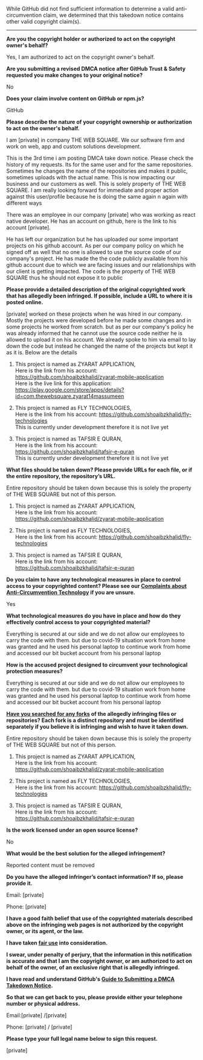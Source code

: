 While GitHub did not find sufficient information to determine a valid anti-circumvention claim, we determined that this takedown notice contains other valid copyright claim(s).

---

**Are you the copyright holder or authorized to act on the copyright owner's behalf?**

Yes, I am authorized to act on the copyright owner's behalf.

**Are you submitting a revised DMCA notice after GitHub Trust & Safety requested you make changes to your original notice?**

No

**Does your claim involve content on GitHub or npm.js?**

GitHub

**Please describe the nature of your copyright ownership or authorization to act on the owner's behalf.**

I am [private] in company THE WEB SQUARE. We our software firm and work on web, app and custom solutions development.

This is the 3rd time i am posting DMCA take down notice. Please check the history of my requests. Its for the same user and for the same repositories.
Sometimes he changes the name of the repositories and makes it public, sometimes uploads with the actual name. This is now impacting our business and our customers as well. This is solely property of THE WEB SQUARE. I am really looking forward for immediate and proper action against this user/profile because he is doing the same again n again with different ways

There was an employee in our company [private] who was working as react native developer. He has an account on github, here is the link to his account [private].

He has left our organization but he has uploaded our some important projects on his github account. As per our company policy on which he signed off as well that no one is allowed to use the source code of our company's project. He has made the the code publicly available from his github account due to which we are facing issues and our relationships with our client is getting impacted. The code is the property of THE WEB SQUARE thus he should not expose it to public

**Please provide a detailed description of the original copyrighted work that has allegedly been infringed. If possible, include a URL to where it is posted online.**

[private] worked on these projects when he was hired in our company. Mostly the projects were developed before he made some changes and in some projects he worked from scratch. but as per our company's policy he was already informed that he cannot use the source code neither he is allowed to upload it on his account. We already spoke to him via email to lay down the code but instead he changed the name of the projects but kept it as it is. Below are the details

1) This project is named as ZYARAT APPLICATION,  
Here is the link from his account: https://github.com/shoaibzkhalid/zyarat-mobile-application  
Here is the live link for this application: https://play.google.com/store/apps/details?id=com.thewebsquare.zyarat14massumeen

2) This project is named as FLY TECHNOLOGIES,  
Here is the link from his account: https://github.com/shoaibzkhalid/fly-technologies  
This is currently under development therefore it is not live yet

3) This project is named as TAFSIR E QURAN,  
Here is the link from his account: https://github.com/shoaibzkhalid/tafsir-e-quran  
This is currently under development therefore it is not live yet

**What files should be taken down? Please provide URLs for each file, or if the entire repository, the repository’s URL.**

Entire repository should be taken down because this is solely the property of THE WEB SQUARE but not of this person.

1) This project is named as ZYARAT APPLICATION,  
Here is the link from his account: https://github.com/shoaibzkhalid/zyarat-mobile-application

2) This project is named as FLY TECHNOLOGIES,  
Here is the link from his account: https://github.com/shoaibzkhalid/fly-technologies

3) This project is named as TAFSIR E QURAN,  
Here is the link from his account: https://github.com/shoaibzkhalid/tafsir-e-quran

**Do you claim to have any technological measures in place to control access to your copyrighted content? Please see our <a href="https://docs.github.com/articles/guide-to-submitting-a-dmca-takedown-notice#complaints-about-anti-circumvention-technology">Complaints about Anti-Circumvention Technology</a> if you are unsure.**

Yes

**What technological measures do you have in place and how do they effectively control access to your copyrighted material?**

Everything is secured at our side and we do not allow our employees to carry the code with them. but due to covid-19 situation work from home was granted and he used his personal laptop to continue work from home and accessed our bit bucket account from his personal laptop

**How is the accused project designed to circumvent your technological protection measures?**

Everything is secured at our side and we do not allow our employees to carry the code with them. but due to covid-19 situation work from home was granted and he used his personal laptop to continue work from home and accessed our bit bucket account from his personal laptop

**<a href="https://docs.github.com/articles/dmca-takedown-policy#b-what-about-forks-or-whats-a-fork">Have you searched for any forks</a> of the allegedly infringing files or repositories? Each fork is a distinct repository and must be identified separately if you believe it is infringing and wish to have it taken down.**

Entire repository should be taken down because this is solely the property of THE WEB SQUARE but not of this person.

1) This project is named as ZYARAT APPLICATION,  
Here is the link from his account: https://github.com/shoaibzkhalid/zyarat-mobile-application

2) This project is named as FLY TECHNOLOGIES,  
Here is the link from his account: https://github.com/shoaibzkhalid/fly-technologies

3) This project is named as TAFSIR E QURAN,  
Here is the link from his account: https://github.com/shoaibzkhalid/tafsir-e-quran

**Is the work licensed under an open source license?**

No

**What would be the best solution for the alleged infringement?**

Reported content must be removed

**Do you have the alleged infringer’s contact information? If so, please provide it.**

Email: [private]

Phone: [private]

**I have a good faith belief that use of the copyrighted materials described above on the infringing web pages is not authorized by the copyright owner, or its agent, or the law.**

**I have taken <a href="https://www.lumendatabase.org/topics/22">fair use</a> into consideration.**

**I swear, under penalty of perjury, that the information in this notification is accurate and that I am the copyright owner, or am authorized to act on behalf of the owner, of an exclusive right that is allegedly infringed.**

**I have read and understand GitHub's <a href="https://docs.github.com/articles/guide-to-submitting-a-dmca-takedown-notice/">Guide to Submitting a DMCA Takedown Notice</a>.**

**So that we can get back to you, please provide either your telephone number or physical address.**

Email:[private] /[private]

Phone: [private] / [private]

**Please type your full legal name below to sign this request.**

[private]
